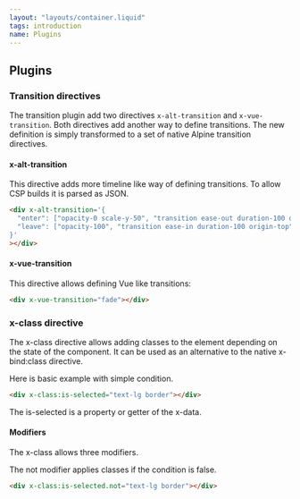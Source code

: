 ```yaml
---
layout: "layouts/container.liquid"
tags: introduction
name: Plugins
---
```


## Plugins

### Transition directives

The transition plugin add two directives `x-alt-transition` and `x-vue-transition`. Both directives add another way to define transitions. The new definition is simply transformed to a set of native Alpine transition directives.

#### x-alt-transition

This directive adds more timeline like way of defining transitions. To allow CSP builds it is parsed as JSON.

```html
<div x-alt-transition='{
  "enter": ["opacity-0 scale-y-50", "transition ease-out duration-100 origin-top", "opacity-100"],
  "leave": ["opacity-100", "transition ease-in duration-100 origin-top", "opacity-0 scale-y-50"]
}'
></div>
```

#### x-vue-transition

This directive allows defining Vue like transitions:

```html
<div x-vue-transition="fade"></div>
```

### x-class directive

The x-class directive allows adding classes to the element depending on the state of the component. It can be used as an alternative to the native x-bind:class directive.

Here is basic example with simple condition.

```html
<div x-class:is-selected="text-lg border"></div>
```

The is-selected is a property or getter of the x-data.

#### Modifiers

The x-class allows three modifiers.

The not modifier applies classes if the condition is false.

```html
<div x-class:is-selected.not="text-lg border"></div>
```
